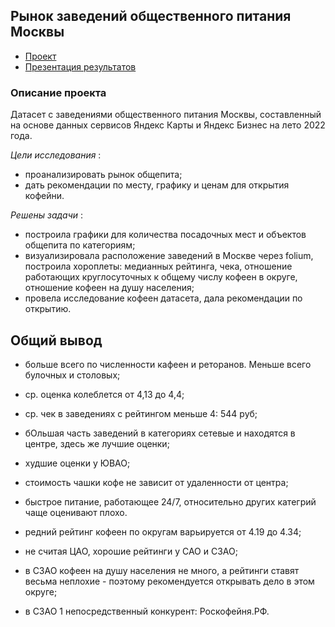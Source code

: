 ## Рынок заведений общественного питания Москвы
- [Проект](https://github.com/katerinabazh/profile/blob/main/2.%20Рынок%20заведений%20общественного%20питания%20Москвы/Рынок%20заведений%20общественного%20питания%20Москвы.ipynb)
- [Презентация результатов](https://github.com/katerinabazh/profile/blob/main/2.%20Рынок%20заведений%20общественного%20питания%20Москвы/Презентация.pdf)

### Описание проекта
Датасет с заведениями общественного питания Москвы, составленный на основе данных сервисов Яндекс Карты и Яндекс Бизнес на лето 2022 года.

_Цели исследования_ :
- проанализировать рынок общепита;
- дать рекомендации по месту, графику и ценам для открытия кофейни.

_Решены задачи_ :
- построила графики для количества посадочных мест и объектов общепита по категориям;
- визуализировала расположение заведений в Москве через folium, построила хороплеты: медианных рейтинга, чека, отношение работающих круглосуточных к общему числу кофеен в округе, отношение кофеен на душу населения;
- провела исследование кофеен датасета, дала рекомендации по открытию.

## Общий вывод
- больше всего по численности кафеен и реторанов. Меньше всего булочных и столовых;
- ср. оценка колеблется от 4,13 до 4,4;
- ср. чек в заведениях с рейтингом меньше 4: 544 руб;
- бОльшая часть заведений в категориях сетевые и находятся в центре, здесь же лучшие оценки;
- худшие оценки у ЮВАО;
- стоимость чашки кофе не зависит от удаленности от центра;
- быстрое питание, работающее 24/7, относительно других категрий чаще оценивают плохо.
  
- редний рейтинг кофеен по округам варьируется от 4.19 до 4.34;
- не считая ЦАО, хорошие рейтинги у САО и СЗАО;
- в СЗАО кофеен на душу населения не много, а рейтинги ставят весьма неплохие - поэтому рекомендуется открывать дело в этом округе;
- в СЗАО 1 непосредственный конкурент: Роскофейня.РФ.
